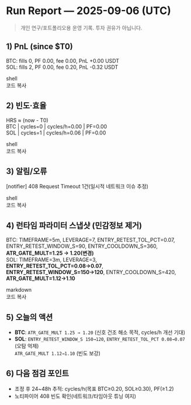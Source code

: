 # Run Report — 2025-09-06 (UTC)

> 개인 연구/포트폴리오용 운영 기록. 투자 권유가 아닙니다.

## 1) PnL (since $T0)
BTC: fills 0, PF 0.00, fee 0.00, PnL +0.00 USDT  
SOL: fills 2, PF 0.00, fee 0.20, PnL -0.32 USDT  

shell  
코드 복사

## 2) 빈도·효율
HRS ≈ (now - T0)  
BTC | cycles=0 | cycles/h=0.00 | PF=0.00  
SOL | cycles=1 | cycles/h=0.06 | PF=0.00  

shell  
코드 복사

## 3) 알림/오류
[notifier] 408 Request Timeout 1건(일시적 네트워크 이슈 추정)

shell  
코드 복사

## 4) 런타임 파라미터 스냅샷 (민감정보 제거)
BTC: TIMEFRAME=5m, LEVERAGE=7, ENTRY_RETEST_TOL_PCT=0.07, ENTRY_RETEST_WINDOW_S=90, ENTRY_COOLDOWN_S=360, **ATR_GATE_MULT=1.25 → 1.20(변경)**  
SOL: TIMEFRAME=3m, LEVERAGE=3, **ENTRY_RETEST_TOL_PCT=0.08→0.07**, **ENTRY_RETEST_WINDOW_S=150→120**, ENTRY_COOLDOWN_S=420, **ATR_GATE_MULT=1.12→1.10**

markdown  
코드 복사

## 5) 오늘의 액션
- **BTC**: `ATR_GATE_MULT 1.25 → 1.20` (신호 건조 해소 목적, cycles/h 개선 기대)
- **SOL**: `ENTRY_RETEST_WINDOW_S 150→120`, `ENTRY_RETEST_TOL_PCT 0.08→0.07` (오탐 억제)  
  `ATR_GATE_MULT 1.12→1.10` (빈도 보강)

## 6) 다음 점검 포인트
- 조정 후 24~48h 추적: cycles/h(목표 BTC≥0.20, SOL≥0.30), PF(≥1.2)  
- 노티파이어 408 빈도 확인(네트워크/타임아웃 튜닝 여지)
